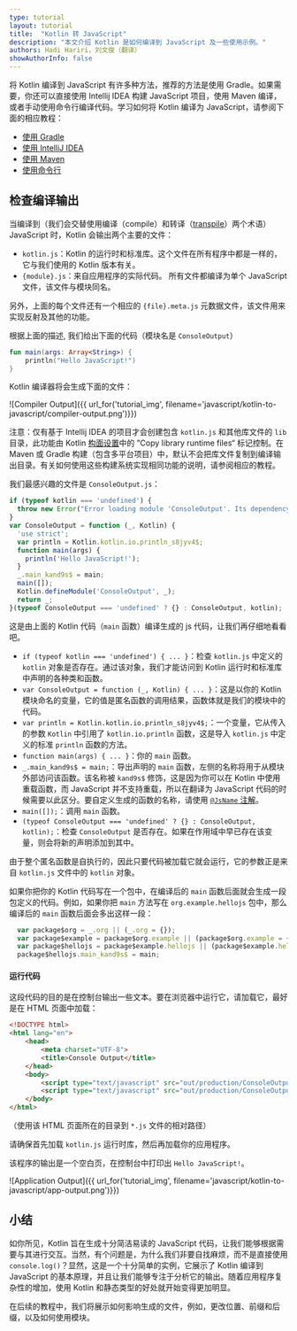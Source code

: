 ```yaml
---
type: tutorial
layout: tutorial
title:  "Kotlin 转 JavaScript"
description: "本文介绍 Kotlin 是如何编译到 JavaScript 及一些使用示例。"
authors: Hadi Hariri，刘文俊（翻译）
showAuthorInfo: false
---
```


将 Kotlin 编译到 JavaScript 有许多种方法，<!--
-->推荐的方法是使用 Gradle。如果需要，你还可以直接使用 Intellij IDEA 构建 JavaScript 项目，<!--
-->使用 Maven 编译，或者手动使用命令行编译代码。<!--
-->学习如何将 Kotlin 编译为 JavaScript，请参阅下面的相应教程：
 
* [使用 Gradle](../getting-started-gradle/getting-started-with-gradle.html)
* [使用 IntelliJ IDEA](../getting-started-idea/getting-started-with-intellij-idea.html)
* [使用 Maven](../getting-started-maven/getting-started-with-maven.html)
* [使用命令行](../getting-started-command-line/command-line-library-js.html)


## 检查编译输出

当编译到（我们会交替使用编译（compile）和转译（[transpile](https://en.wiktionary.org/wiki/transpile)）两个术语） JavaScript 时，Kotlin 会输出两个主要的文件：

* `kotlin.js`：Kotlin 的运行时和标准库。这个文件在所有程序中都是一样的，它与我们使用的 Kotlin 版本有关。
* `{module}.js`：来自应用程序的实际代码。 所有文件都编译为单个 JavaScript 文件，该文件与模块同名。

另外，上面的每个文件还有一个相应的 `{file}.meta.js` 元数据文件，该文件用来实现反射及其他的功能。

根据上面的描述, 我们给出下面的代码（模块名是 `ConsoleOutput`）

<div class="sample" markdown="1" data-target-platform="js" theme="idea">

```kotlin
fun main(args: Array<String>) {
    println("Hello JavaScript!")
}
```
</div>

Kotlin 编译器将会生成下面的文件：

   ![Compiler Output]({{ url_for('tutorial_img', filename='javascript/kotlin-to-javascript/compiler-output.png')}})
   
注意：仅有基于 Intellij IDEA 的项目才会创建包含 `kotlin.js` 和其他库文件的 `lib` 目录，此功能由 Kotlin [构面设置](https://www.jetbrains.com/help/idea/facets.html)中的 ”Copy library runtime files“ 标记控制。在 Maven 或 Gradle 构建（包含多平台项目）中，默认不会把库文件复制到编译输出目录。有关如何使用这些构建系统实现相同功能的说明，请参阅相应的教程。

我们最感兴趣的文件是 `ConsoleOutput.js`：

<div class="sample" markdown="1" theme="idea" mode="js">

```javascript
if (typeof kotlin === 'undefined') {
  throw new Error("Error loading module 'ConsoleOutput'. Its dependency 'kotlin' was not found. /* ... */");
}
var ConsoleOutput = function (_, Kotlin) {
  'use strict';
  var println = Kotlin.kotlin.io.println_s8jyv4$;
  function main(args) {
    println('Hello JavaScript!');
  }
  _.main_kand9s$ = main;
  main([]);
  Kotlin.defineModule('ConsoleOutput', _);
  return _;
}(typeof ConsoleOutput === 'undefined' ? {} : ConsoleOutput, kotlin);
```
</div>

这是由上面的 Kotlin 代码（`main` 函数）编译生成的 js 代码，让我们再仔细地看看吧。
* `if (typeof kotlin === 'undefined') { ... }`：检查 `kotlin.js` 中定义的 `kotlin` 对象是否存在。通过该对象，我们才能访问到 Kotlin 运行时和标准库中声明的各种类和函数。
* `var ConsoleOutput = function (_, Kotlin) { ... }`：这是以你的 Kotlin 模块命名的变量，它的值是匿名函数的调用结果，函数体就是我们的模块中的代码。
* `var println = Kotlin.kotlin.io.println_s8jyv4$;`：一个变量，它从传入的参数 `Kotlin` 中引用了 `kotlin.io.println` 函数，这是导入 `kotlin.js` 中定义的标准 `println` 函数的方法。
* `function main(args) { ... }`：你的 `main` 函数。
* `_.main_kand9s$ = main;`：导出声明的 `main` 函数，左侧的名称将用于从模块外部访问该函数。该名称被 `kand9s$` 修饰，<!--
-->这是因为你可以在 Kotlin 中使用重载函数，而 JavaScript 并不支持重载，所以在翻译为 JavaScript 代码的时候需要以此区分。<!--
-->要自定义生成的函数的名称，请使用 [`@JsName` 注解](/docs/reference/js-to-kotlin-interop.html#jsname-annotation)。
* `main([]);`：调用 `main` 函数。
* `(typeof ConsoleOutput === 'undefined' ? {} : ConsoleOutput, kotlin);`：检查 `ConsoleOutput` 是否存在。如果在作用域中早已存在该变量，则会将新的声明添加到其中。

由于整个匿名函数是自执行的，因此只要代码被加载它就会运行，它的参数正是来自 `kotlin.js` 文件中的 `kotlin` 对象。

如果你把你的 Kotlin 代码写在一个包中，在编译后的 `main` 函数后面就会生成一段包定义的代码。例如，如果你把 `main` 方法写在 `org.example.hellojs` 包中，那么编译后的 `main` 函数后面会多出这样一段：

<div class="sample" markdown="1" theme="idea" mode="js">

```javascript
  var package$org = _.org || (_.org = {});
  var package$example = package$org.example || (package$org.example = {});
  var package$hellojs = package$example.hellojs || (package$example.hellojs = {});
  package$hellojs.main_kand9s$ = main;
```
</div>

#### 运行代码

这段代码的目的是在控制台输出一些文本。要在浏览器中运行它，请加载它，最好是在 HTML 页面中加载：

<div class="sample" markdown="1" theme="idea" mode="xml" auto-indent="false">

```html
<!DOCTYPE html>
<html lang="en">
    <head>
        <meta charset="UTF-8">
        <title>Console Output</title>
    </head>
    <body>
        <script type="text/javascript" src="out/production/ConsoleOutput/lib/kotlin.js"></script>
        <script type="text/javascript" src="out/production/ConsoleOutput/ConsoleOutput.js"></script>
    </body>
</html>
```
</div>

（使用该 HTML 页面所在的目录到 `*.js` 文件的相对路径）

请确保首先加载 `kotlin.js` 运行时库，然后再加载你的应用程序。

该程序的输出是一个空白页，在控制台中打印出 `Hello JavaScript!`。

   ![Application Output]({{ url_for('tutorial_img', filename='javascript/kotlin-to-javascript/app-output.png')}})

## 小结

如你所见，Kotlin 旨在生成十分简洁易读的 JavaScript 代码，让我们能够根据需要与其进行交互。当然，有个问题是，为什么我们非要自找麻烦，<!--
-->而不是直接使用 `console.log()`？显然，这是一个十分简单的实例，它展示了 Kotlin 编译到 JavaScript 的基本原理，并且让我们能够专注于分析它的输出。<!--
-->随着应用程序复杂性的增加，使用 Kotlin 和静态类型的好处就开始变得更加明显。

在后续的教程中，我们将展示如何影响生成的文件，例如，更改位置、前缀和后缀，以及如何使用模块。

